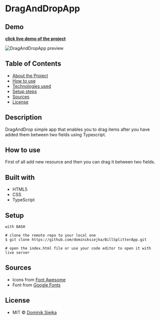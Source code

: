 # DragAndDropApp

## Demo

[**click live demo of the project**](https://dominiksiejka.github.io/BillSplitterApp)

![DragAndDropApp preview](./assets/billsplitter.jpg)

## Table of Contents

- [About the Project](#description)
- [How to use](#how-to-use)
- [Technologies used](#built-with)
- [Setup steps](#setup)
- [Sources](#sources)
- [License](#license)

## Description

DragAndDrop simple app that enables you to drag items after you have added them between two fields using Typescript.

## How to use

First of all add new resource and then you can drag it between two fields.

## Built with

- HTML5
- CSS
- TypeScript

## Setup

```
with BASH

# clone the remote repo to your local one
$ git clone https://github.com/dominiksiejka/BillSplitterApp.git

# open the index.html file or use your code editor to open it with live server

```

## Sources

- Icons from [Font Awesome ](https://fontawesome.com)
- Font from [Google Fonts ](https://fonts.google.com/)

## License

- MIT © [Dominik Siejka ](https://github.com/dominiksiejka/BillSplitterApp)
